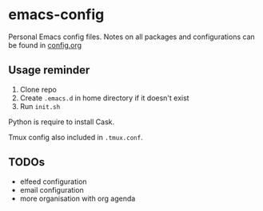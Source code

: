 # emacs-config
Personal Emacs config files. Notes on all packages and configurations can be found in [config.org](config.org)

## Usage reminder
1. Clone repo
2. Create `.emacs.d` in home directory if it doesn't exist
3. Run `init.sh`

Python is require to install Cask.

Tmux config also included in `.tmux.conf`.

## TODOs
- elfeed configuration
- email configuration
- more organisation with org agenda
